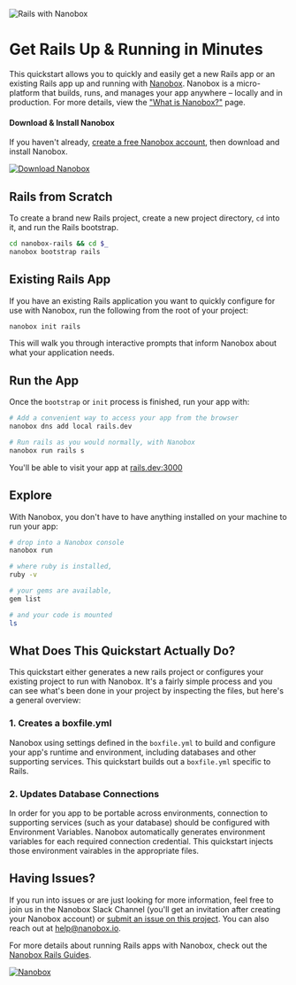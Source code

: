 ![Rails with Nanobox](https://guides.nanobox.io/assets/quickstart-icons/rails.png)

# Get Rails Up & Running in Minutes
This quickstart allows you to quickly and easily get a new Rails app or an existing Rails app up and running with [Nanobox](https://nanobox.io). Nanobox is a micro-platform that builds, runs, and manages your app anywhere – locally and in production. For more details, view the ["What is Nanobox?"](https://nanobox.io/what-is-nanobox) page.

#### Download & Install Nanobox
If you haven't already, [create a free Nanobox account](https://dashboard.nanobox.io/users/register), then download and install Nanobox.

[![Download Nanobox](https://guides.nanobox.io/assets/quickstart-icons/download.png)](https://dashboard.nanobox.io/download)

## Rails from Scratch
To create a brand new Rails project, create a new project directory, `cd` into it, and run the Rails bootstrap.

```bash
cd nanobox-rails && cd $_
nanobox bootstrap rails
```

## Existing Rails App
If you have an existing Rails application you want to quickly configure for use with Nanobox, run the following from the root of your project:

```bash
nanobox init rails
```

This will walk you through interactive prompts that inform Nanobox about what your application needs.

## Run the App
Once the `bootstrap` or `init` process is finished, run your app with:

```bash
# Add a convenient way to access your app from the browser
nanobox dns add local rails.dev

# Run rails as you would normally, with Nanobox
nanobox run rails s
```

You'll be able to visit your app at <a href="http://rails.dev:3000" target="\_blank">rails.dev:3000</a>

## Explore

With Nanobox, you don't have to have anything installed on your machine to run your app:

```bash
# drop into a Nanobox console
nanobox run

# where ruby is installed,
ruby -v

# your gems are available,
gem list

# and your code is mounted
ls
```

## What Does This Quickstart Actually Do?
This quickstart either generates a new rails project or configures your existing project to run with Nanobox. It's a fairly simple process and you can see what's been done in your project by inspecting the files, but here's a general overview:

### 1. Creates a boxfile.yml
Nanobox using settings defined in the `boxfile.yml` to build and configure your app's runtime and environment, including databases and other supporting services. This quickstart builds out a `boxfile.yml` specific to Rails.

### 2. Updates Database Connections
In order for you app to be portable across environments, connection to supporting services (such as your database) should be configured with Environment Variables. Nanobox automatically generates environment variables for each required connection credential. This quickstart injects those environment vairables in the appropriate files.

## Having Issues?
If you run into issues or are just looking for more information, feel free to join us in the Nanobox Slack Channel (you'll get an invitation after creating your Nanobox account) or [submit an issue on this project](https://github.com/nanobox-quickstarts/nanobox-rails/issues). You can also reach out at [help@nanobox.io](mailto:help@nanobox.io).

For more details about running Rails apps with Nanobox, check out the [Nanobox Rails Guides](https://guides.nanobox.io/ruby/rails/).

[![Nanobox](https://guides.nanobox.io/assets/quickstart-icons/footer.png)](https://nanobox.io)
